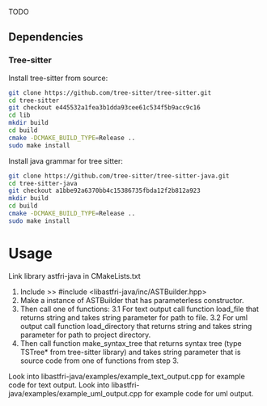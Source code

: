 TODO


## Dependencies
### Tree-sitter
Install tree-sitter from source:
```sh
git clone https://github.com/tree-sitter/tree-sitter.git
cd tree-sitter
git checkout e445532a1fea3b1dda93cee61c534f5b9acc9c16
cd lib
mkdir build
cd build
cmake -DCMAKE_BUILD_TYPE=Release ..
sudo make install
```

Install java grammar for tree sitter:
```sh
git clone https://github.com/tree-sitter/tree-sitter-java.git
cd tree-sitter-java
git checkout a1bbe92a6370bb4c15386735fbda12f2b812a923
mkdir build
cd build
cmake -DCMAKE_BUILD_TYPE=Release ..
sudo make install
```

# Usage
Link library astfri-java in CMakeLists.txt

1. Include >> #include <libastfri-java/inc/ASTBuilder.hpp>
2. Make a instance of ASTBuilder that has parameterless constructor.
3. Then call one of functions:
    3.1 For text output call function load_file that returns string and takes string parameter for path to file.
    3.2 For uml output call function load_directory that returns string and takes string parameter for path to project directory.
4. Then call function make_syntax_tree that returns syntax tree (type TSTree* from tree-sitter library) and takes string parameter that is source code from one of functions from step 3.

Look into libastfri-java/examples/example_text_output.cpp for example code for text output.
Look into libastfri-java/examples/example_uml_output.cpp for example code for uml output.